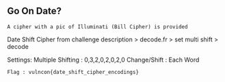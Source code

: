 ## Go On Date?
```
A cipher with a pic of Illuminati (Bill Cipher) is provided
```
Date Shift Cipher from challenge description  > decode.fr > set multi shift > decode


Settings:
Multiple Shifting : 0,3,2,0,2,0,2,0
Change/Shift : Each Word

```
Flag : vulncon{date_shift_cipher_encodings}
```
